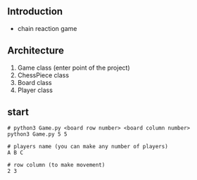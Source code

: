 ## Introduction
- chain reaction game

## Architecture
1. Game class (enter point of the project)
2. ChessPiece class
3. Board class 
4. Player class

## start
```
# python3 Game.py <board row number> <board column number>
python3 Game.py 5 5

# players name (you can make any number of players)
A B C

# row column (to make movement)
2 3
```
